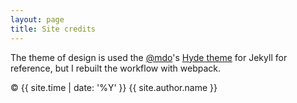 ```yaml
---
layout: page
title: Site credits
---
```

The theme of design is used the [@mdo](https://twitter.com/mdo)'s [Hyde theme](https://github.com/poole/hyde) for Jekyll for reference,
but I rebuilt the workflow with webpack.


&copy; {{ site.time | date: '%Y' }} {{ site.author.name }}